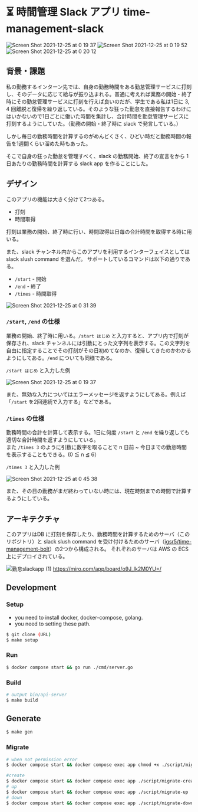 # ⏳ 時間管理 Slack アプリ time-management-slack

![Screen Shot 2021-12-25 at 0 19 37](https://user-images.githubusercontent.com/66525257/147361800-31611653-fde8-47c5-afb1-1ccdbaf9eecf.png)
![Screen Shot 2021-12-25 at 0 19 52](https://user-images.githubusercontent.com/66525257/147361804-2eabf20d-40d7-4d2c-876f-7681e71cb651.png)
![Screen Shot 2021-12-25 at 0 20 12](https://user-images.githubusercontent.com/66525257/147361819-72f3954c-081b-4d9f-8ecb-56bd4eae0650.png)



## 背景・課題
私の勤務するインターン先では、自身の勤務時間をある勤怠管理サービスに打刻し、そのデータに応じて給与が振り込まれる。普通に考えれば業務の開始・終了時にその勤怠管理サービスに打刻を行えば良いのだが、学生である私は1日に 3, 4 回離脱と復帰を繰り返している。そのような狂った勤怠を直接報告するわけにはいかないので1日ごとに働いた時間を集計し、合計時間を勤怠管理サービスに打刻するようにしていた。（勤務の開始・終了時に slack で発言している。）

しかし毎日の勤務時間を計算するのがめんどくさく、ひどい時だと勤務時間の報告を1週間くらい溜めた時もあった。

そこで自身の狂った勤怠を管理すべく、slack の勤務開始、終了の宣言をから 1 日あたりの勤務時間を計算する slack app を作ることにした。


## デザイン
このアプリの機能は大きく分けて2つある。

- 打刻
- 時間取得

打刻は業務の開始、終了時に行い、時間取得は日毎の合計時間を取得する時に用いる。

また、slack チャンネル内からこのアプリを利用するインターフェイスとしては slack slush command を選んだ。
サポートしているコマンドは以下の通りである。

- `/start` - 開始
- `/end` - 終了
- `/times` - 時間取得

![Screen Shot 2021-12-25 at 0 31 39](https://user-images.githubusercontent.com/66525257/147362282-908b9741-d9f9-4f13-af2d-22a0f46e6bbe.png)

### `/start`, `/end` の仕様
業務の開始、終了時に用いる。`/start はじめ` と入力すると、アプリ内で打刻が保存され、slack チャンネルには引数にとった文字列を表示する。この文字列を自由に指定することでその打刻がその日初めてなのか、復帰してきたのかわかるようにしてある。`/end` についても同様である。

`/start はじめ` と入力した例

![Screen Shot 2021-12-25 at 0 19 37](https://user-images.githubusercontent.com/66525257/147361800-31611653-fde8-47c5-afb1-1ccdbaf9eecf.png)

また、無効な入力についてはエラーメッセージを返すようにしてある。例えば「`/start` を2回連続で入力する」などである。

### `/times` の仕様
勤務時間の合計を計算して表示する。1日に何度 `/start` と `/end` を繰り返しても適切な合計時間を返すようにしている。  
また `/times 3` のように引数に数字を取ることで n 日前 ~ 今日までの勤怠時間を表示することもできる。(0 ≦ n ≦ 6）

`/times 3` と入力した例

![Screen Shot 2021-12-25 at 0 45 38](https://user-images.githubusercontent.com/66525257/147362898-58afe733-0c41-497b-9eaa-42a986699d7c.png)

また、その日の勤務がまだ終わっていない時には、現在時刻までの時間で計算するようにしている。

## アーキテクチャ
このアプリはDB に打刻を保存したり、勤務時間を計算するためのサーバ（このリポジトリ）と slack slush command を受け付けるためのサーバ（[igsr5/time-management-bolt](https://github.com/igsr5/time-management-bolt)）の2つから構成される。
それぞれのサーバは AWS の ECS 上にデプロイされている。

![勤怠slackapp (1)](https://user-images.githubusercontent.com/66525257/147362062-970befb5-9e13-4a05-b457-7e5118925220.jpg)
https://miro.com/app/board/o9J_lk2M0YU=/


## Development
### Setup
- you need to install docker, docker-compose, golang.
- you need to setting these path.
```sh
$ git clone (URL)
$ make setup
```

### Run
```sh
$ docker compose start && go run ./cmd/server.go
```

### Build
```sh
# output bin/api-server
$ make build
```

## Generate
```sh
$ make gen
```

### Migrate
```sh
# when not permission error
$ docker compose start && docker compose exec app chmod +x ./script/migrate-XX

#create
$ docker compose start && docker compose exec app ./script/migrate-create XXXXXX
# up
$ docker compose start && docker compose exec app ./script/migrate-up
# down
$ docker compose start && docker compose exec app ./script/migrate-down
```

